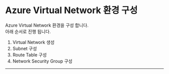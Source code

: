 # Azure Virtual Network 환경 구성

Azure Virtual Network 환경을 구성 합니다.  
아래 순서로 진행 됩니다.

1. Virtual Network 생성
2. Subnet 구성
4. Route Table 구성
5. Network Security Group 구성
---
